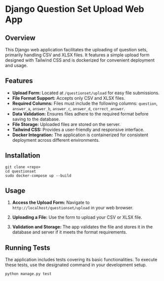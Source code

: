 # Django Question Set Upload Web App

## Overview

This Django web application facilitates the uploading of question sets, primarily handling CSV and XLSX files. It features a simple upload form designed with Tailwind CSS and is dockerized for convenient deployment and usage.

## Features

- **Upload Form:** Located at `/questionset/upload` for easy file submissions.
- **File Format Support:** Accepts only CSV and XLSX files.
- **Required Columns:** Files must include the following columns: `question`, `answer_a`, `answer_b`, `answer_c`, `answer_d`, `correct_answer`.
- **Data Validation:** Ensures files adhere to the required format before saving to the database.
- **File Storage:** Uploaded files are stored on the server.
- **Tailwind CSS:** Provides a user-friendly and responsive interface.
- **Docker Integration:** The application is containerized for consistent deployment across different environments.

## Installation

```
git clone <repo>
cd questionset
sudo docker-compose up --build
```

## Usage

1. **Access the Upload Form:** 
   Navigate to `http://localhost/questionset/upload` in your web browser.

2. **Uploading a File:** 
   Use the form to upload your CSV or XLSX file.

3. **Validation and Storage:** 
   The app validates the file and stores it in the database and server if it meets the format requirements.

## Running Tests

The application includes tests covering its basic functionalities. To execute these tests, use the designated command in your development setup.
```
python manage.py test
```


